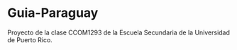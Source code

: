 # Guia-Paraguay
Proyecto de la clase CCOM1293 de la Escuela Secundaria de la Universidad de Puerto Rico. 
